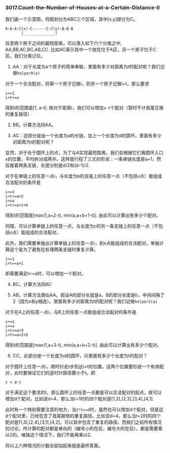 ### 3017.Count-the-Number-of-Houses-at-a-Certain-Distance-II

我们画一个示意图，将图划分为ABC三个区域，其中[x,y]部分为C。
```
A-A-A-C(x)-C------C-C(y)-B-B-B
       |______________|
```

任意两个房子之间的最短距离，可以落入如下六个分类之中, AA,BB,AC,BC,AB,CC. 比如AC表示其中一个放在位于A区，另一个房子位于C区。我们分类讨论。

1. AA：对于长度为a个房子的简单串联，里面有多少对距离为t的配对呢？我们记做`helper0(a)`
 
对于一个合法配对，将第一个房子记做i，则另一个房子记做i+t，那么要求
```
i>=1
i+t<=a
```
得到i的范围是[1, a-t]. 故对于距离t，我们可以增加`a-t`个配对（暂时不计首尾互换的重复路径）

2. BB，计算方法同AA。

3. AC：这部分是由一个长度为a的长链，加上一个长度为d的圆环。里面有多少对距离为t的配对呢？

显然，对于处于圆环上的点，为了与A实现最短距离，我们会根据它们离圆环入口x的位置，平均拆分成两半。这样就行程了三叉的形状：一条单链长度是a+1，然后接着两条支链，长度分别是d/2和(d-1)/2.

对于在单链上的任意一点i，与长度为b的支链上的任意一点（不包括x点）能组成合法配对的条件是
```
i>=1
i+t>=a+2
i<=a
i+t<=a+1+b
```
得到i的范围是[max(1,a+2-t), min(a,a+b+1-t)]. 由此可以计算出有多少个配对。

同理，可以计算单链上的任意一点，与长度为c的另一条支链上的任意一点（不包括x点）能组成的合法配对。

此外，我们需要单独出计算单链上的任意一点i，到x点能组成的合法配对。单独计算这个是为了避免在处理两条支链时重复计算。
```
i>=1
i+t==a+1
```
即需要满足t<=a时，可以增加一个配对。

4. BC，计算方法同AC
   
5. AB，计算方法类似AA。假设A的部分长度是a，B的部分长度是b，中间间隔了2（因为x和y相连）。里面有多少对距离为t的配对呢？我们记做`helper2(a)`

对于在A上的任意一点i，与B上的任意一点能组成合法配对的条件是
```
i>=1
i<=a
i+t>=a+3
i+t<=a+2+b
```
得到i的范围是[max(1,a+3-t), min(a,a+b+2-t)]. 由此可以计算出有多少个配对。

6. CC，此部分是一个长度为d的圆环，问里面有多少个长度为t的配对？

对于圆环上任意一点i，顺时针走t步到达i+t的位置。这两个位置要形成一个有效配对，此时要保证它们的逆时针路径要小于t。即
```
t < d-t
```
对于满足这个要求的t，那么圆环上的任意一点都是可以合法配对的起点，故可以增加d个配对。比如说d=4，那么当t=1时的四个配对是[1,2],[2,3],[3,4],[4,1].

此时有一个特别需要注意的地方，当`2*t==d`时，虽然也可以增加d个配对，但是这d个配对里，已经包含了首尾颠倒的重复路径。比如说d=4，那么当t=2时的四个配对是[1,3],[2,4],[3,1],[4,2]，可以其中包含了重复的路径。而我们之前所有情况的讨论，所计算的配对都是单向的（编号小的在前，编号大的在后），都是需要乘以2的。唯独这个情况下，我们不能再乘以2.

将以上六种情况的计数全部加起来就是最终答案。
